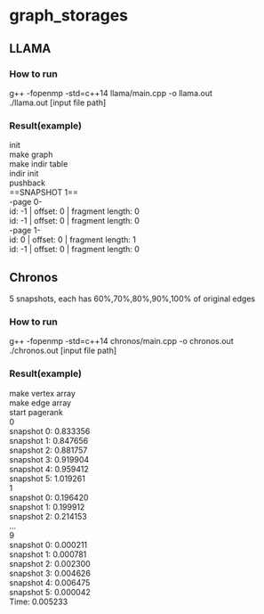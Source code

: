 # graph_storages

## LLAMA    
### How to run   
   g++ -fopenmp -std=c++14 llama/main.cpp -o llama.out   
   ./llama.out [input file path]   

### Result(example)   
init   
make graph   
make indir table   
indir init   
pushback   
==SNAPSHOT 1==   
-page 0-   
id: -1 | offset: 0 | fragment length: 0   
id: -1 | offset: 0 | fragment length: 0   
-page 1-   
id: 0 | offset: 0 | fragment length: 1   
id: -1 | offset: 0 | fragment length: 0   


## Chronos    
5 snapshots, each has 60%,70%,80%,90%,100% of original edges   

### How to run
   g++ -fopenmp -std=c++14 chronos/main.cpp -o chronos.out   
   ./chronos.out [input file path]   

### Result(example)   
make vertex array   
make edge array   
start pagerank   
0   
snapshot 0: 0.833356   
snapshot 1: 0.847656   
snapshot 2: 0.881757   
snapshot 3: 0.919904   
snapshot 4: 0.959412   
snapshot 5: 1.019261   
1   
snapshot 0: 0.196420   
snapshot 1: 0.199912   
snapshot 2: 0.214153   
...   
9   
snapshot 0: 0.000211   
snapshot 1: 0.000781   
snapshot 2: 0.002300   
snapshot 3: 0.004626   
snapshot 4: 0.006475   
snapshot 5: 0.000042   
Time:    0.005233   